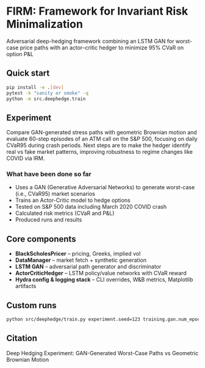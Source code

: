# FIRM: Framework for Invariant Risk Minimalization

Adversarial deep-hedging framework combining an LSTM GAN for worst-case price paths with an actor–critic hedger to minimize 95% CVaR on option P&L

## Quick start

```bash
pip install -e .[dev]
pytest -k "sanity or smoke" -q
python -m src.deephedge.train
```

## Experiment

Compare GAN-generated stress paths with geometric Brownian motion and evaluate 60-step episodes of an ATM call on the S&P 500, focusing on daily CVaR95 during crash periods. Next steps are to make the hedger identify real vs fake market patterns, improving robustness to regime changes like COVID via IRM.

### What have been done so far
- Uses a GAN (Generative Adversarial Networks) to generate worst-case (i.e., CVaR95) market scenarios
- Trains an Actor-Critic model to hedge options
- Tested on S&P 500 data including March 2020 COVID crash
- Calculated risk metrics (CVaR and P&L)
- Produced runs and results

## Core components

- **BlackScholesPricer** – pricing, Greeks, implied vol
- **DataManager** – market fetch + synthetic generation
- **LSTM GAN** – adversarial path generator and discriminator
- **ActorCriticHedger** – LSTM policy/value networks with CVaR reward
- **Hydra config & logging stack** – CLI overrides, W&B metrics, Matplotlib artifacts

## Custom runs

```bash
python src/deephedge/train.py experiment.seed=123 training.gan.num_epochs=200
```

## Citation

Deep Hedging Experiment: GAN-Generated Worst-Case Paths vs Geometric Brownian Motion
